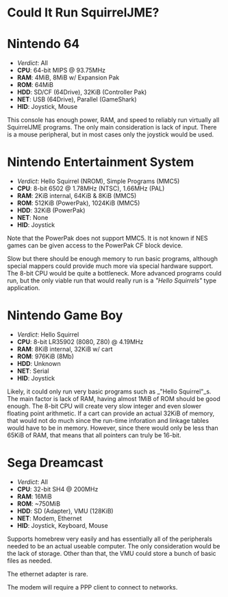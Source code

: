 # Could It Run SquirrelJME?

# Nintendo 64

 * _Verdict_: All
 * **CPU**: 64-bit MIPS @ 93.75MHz
 * **RAM**: 4MiB, 8MiB w/ Expansion Pak
 * **ROM**: 64MiB
 * **HDD**: SD/CF (64Drive), 32KiB (Controller Pak)
 * **NET**: USB (64Drive), Parallel (GameShark)
 * **HID**: Joystick, Mouse

This console has enough power, RAM, and speed to reliably run virtually all
SquirrelJME programs. The only main consideration is lack of input. There is
a mouse peripheral, but in most cases only the joystick would be used.

# Nintendo Entertainment System

 * _Verdict_: Hello Squirrel (NROM), Simple Programs (MMC5)
 * **CPU**: 8-bit 6502 @ 1.78MHz (NTSC), 1.66MHz (PAL)
 * **RAM**: 2KiB internal, 64KiB & 8KiB (MMC5)
 * **ROM**: 512KiB (PowerPak), 1024KiB (MMC5)
 * **HDD**: 32KiB (PowerPak)
 * **NET**: None
 * **HID**: Joystick

Note that the PowerPak does not support MMC5. It is not known if NES games can
be given access to the PowerPak CF block device.

Slow but there should be enough memory to run basic programs, although special
mappers could provide much more via special hardware support. The 8-bit CPU
would be quite a bottleneck. More advanced programs could run, but the only
viable run that would really run is a _"Hello Squirrels"_ type application.

# Nintendo Game Boy

 * _Verdict_: Hello Squirrel
 * **CPU**: 8-bit LR35902 (8080, Z80) @ 4.19MHz
 * **RAM**: 8KiB internal, 32KiB w/ cart
 * **ROM**: 976KiB (8Mb)
 * **HDD**: Unknown
 * **NET**: Serial
 * **HID**: Joystick

Likely, it could only run very basic programs such as _"Hello Squirrel"_s. The
main factor is lack of RAM, having almost 1MiB of ROM should be good enough.
The 8-bit CPU will create very slow integer and even slower floating point
arithmetic. If a cart can provide an actual 32KiB of memory, that would not
do much since the run-time inforation and linkage tables would have to be
in memory. However, since there would only be less than 65KiB of RAM, that
means that all pointers can truly be 16-bit.

# Sega Dreamcast

 * _Verdict_: All
 * **CPU**: 32-bit SH4 @ 200MHz
 * **RAM**: 16MiB
 * **ROM**: ~750MiB
 * **HDD**: SD (Adapter), VMU (128KiB)
 * **NET**: Modem, Ethernet
 * **HID**: Joystick, Keyboard, Mouse

Supports homebrew very easily and has essentially all of the peripherals
needed to be an actual useable computer. The only consideration would be the
lack of storage. Other than that, the VMU could store a bunch of basic files
as needed.

The ethernet adapter is rare.

The modem will require a PPP client to connect to networks.

